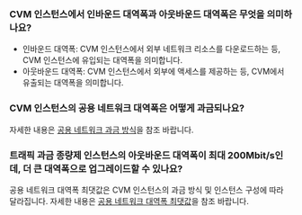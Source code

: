 ### CVM 인스턴스에서 인바운드 대역폭과 아웃바운드 대역폭은 무엇을 의미하나요?
- 인바운드 대역폭: CVM 인스턴스에서 외부 네트워크 리소스를 다운로드하는 등, CVM 인스턴스에 유입되는 대역폭을 의미합니다.
- 아웃바운드 대역폭: CVM 인스턴스에서 외부에 액세스를 제공하는 등, CVM에서 유출되는 대역폭을 의미합니다.

### CVM 인스턴스의 공용 네트워크 대역폭은 어떻게 과금되나요?
자세한 내용은 [공용 네트워크 과금 방식](https://intl.cloud.tencent.com/document/product/213/10578)을 참조 바랍니다.

### 트래픽 과금 종량제 인스턴스의 아웃바운드 대역폭이 최대 200Mbit/s인데, 더 큰 대역폭으로 업그레이드할 수 있나요?
공용 네트워크 대역폭 최댓값은 CVM 인스턴스의 과금 방식 및 인스턴스 구성에 따라 달라집니다. 자세한 내용은 [공용 네트워크 대역폭 최댓값](https://intl.cloud.tencent.com/document/product/213/12523)을 참조 바랍니다.

